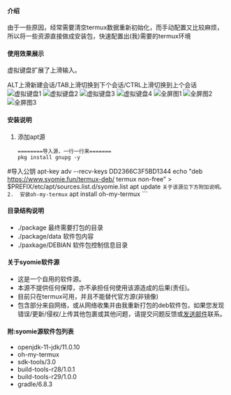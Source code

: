#### 介绍
由于一些原因，经常需要清空termux数据重新初始化，而手动配置又比较麻烦，所以将一些资源直接做成安装包，快速配置出(我)需要的termux环境
#### 使用效果展示
虚拟键盘扩展了上滑输入。

ALT上滑新建会话/TAB上滑切换到下个会话/CTRL上滑切换到上个会话
![虚拟键盘1](./doc/image/IMG_PITU_20210224_154620.jpg)
![虚拟键盘2](./doc/image/IMG_PITU_20210224_154640.jpg)
![虚拟键盘3](./doc/image/IMG_PITU_20210224_154704.jpg)
![虚拟键盘4](./doc/image/IMG_PITU_20210224_154722.jpg)
![全屏图1](./doc/image/Screenshot_20210224_153628_com.termux.jpg)
![全屏图2](./doc/image/Screenshot_20210224_153723_com.termux.jpg)
![全屏图3](./doc/image/Screenshot_20210224_153904_com.termux.jpg)

#### 安装说明

1.  添加apt源
    ```
    ========导入源，一行一行来=======
    pkg install gnupg -y
#导入公钥
    apt-key adv --recv-keys DD2366C3F5BD1344
    echo "deb https://www.syomie.fun/termux-deb/ termux non-free" > $PREFIX/etc/apt/sources.list.d/syomie.list
    apt update
    ```
    关于该源见下方附加说明。
2.  安装oh-my-termux
    ```
    apt install oh-my-termux
    ```
#### 目录结构说明
* ./package          最终需要打包的目录
* ./package/data     软件包内容
* ./paxkage/DEBIAN   软件包控制信息目录


#### 关于syomie软件源
* 这是一个自用的软件源。
* 本源不提供任何保障，亦不承担任何使用该源造成的后果(责任)。
* 目前只在termux可用，并且不能替代官方源(非镜像)
* 包含部分来自网络，或从网络收集并由我重新打包的deb软件包，如果您发现错误/更新/侵权/上传其他包裹或其他问题，请提交问题反馈或<a href="mailto:lian1581@qq.com">发送邮件</a>联系。

#### 附:syomie源软件包列表
* openjdk-11-jdk/11.0.10
* oh-my-termux
* sdk-tools/3.0
* build-tools-r28/1.0.1
* build-tools-r29/1.0.0
* gradle/6.8.3
